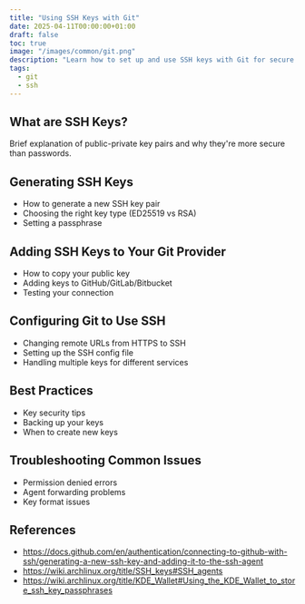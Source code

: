 ```yaml
---
title: "Using SSH Keys with Git"
date: 2025-04-11T00:00:00+01:00
draft: false
toc: true
image: "/images/common/git.png"
description: "Learn how to set up and use SSH keys with Git for secure and convenient repository access. Step-by-step guide for key generation, configuration and best practices."
tags:
  - git
  - ssh
---
```


## What are SSH Keys?
Brief explanation of public-private key pairs and why they're more secure than passwords.

## Generating SSH Keys
* How to generate a new SSH key pair
* Choosing the right key type (ED25519 vs RSA)
* Setting a passphrase

## Adding SSH Keys to Your Git Provider
* How to copy your public key
* Adding keys to GitHub/GitLab/Bitbucket
* Testing your connection

## Configuring Git to Use SSH
* Changing remote URLs from HTTPS to SSH
* Setting up the SSH config file
* Handling multiple keys for different services

## Best Practices
* Key security tips
* Backing up your keys
* When to create new keys

## Troubleshooting Common Issues
* Permission denied errors
* Agent forwarding problems
* Key format issues


## References

- https://docs.github.com/en/authentication/connecting-to-github-with-ssh/generating-a-new-ssh-key-and-adding-it-to-the-ssh-agent
- https://wiki.archlinux.org/title/SSH_keys#SSH_agents
- https://wiki.archlinux.org/title/KDE_Wallet#Using_the_KDE_Wallet_to_store_ssh_key_passphrases